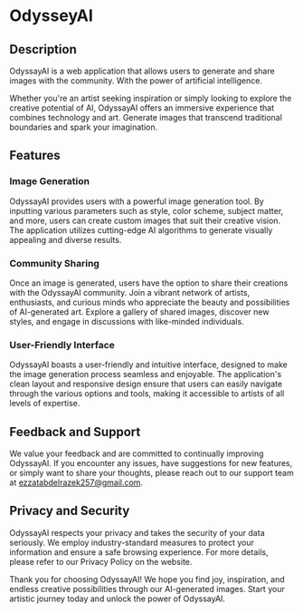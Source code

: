 # OdysseyAI

## Description

OdyssayAI is a web application that allows users to generate and share images with the community. With the power of artificial intelligence.

Whether you're an artist seeking inspiration or simply looking to explore the creative potential of AI, OdyssayAI offers an immersive experience that combines technology and art. Generate images that transcend traditional boundaries and spark your imagination.

## Features

### Image Generation

OdyssayAI provides users with a powerful image generation tool. By inputting various parameters such as style, color scheme, subject matter, and more, users can create custom images that suit their creative vision. The application utilizes cutting-edge AI algorithms to generate visually appealing and diverse results.

### Community Sharing

Once an image is generated, users have the option to share their creations with the OdyssayAI community. Join a vibrant network of artists, enthusiasts, and curious minds who appreciate the beauty and possibilities of AI-generated art. Explore a gallery of shared images, discover new styles, and engage in discussions with like-minded individuals.

### User-Friendly Interface

OdyssayAI boasts a user-friendly and intuitive interface, designed to make the image generation process seamless and enjoyable. The application's clean layout and responsive design ensure that users can easily navigate through the various options and tools, making it accessible to artists of all levels of expertise.



## Feedback and Support

We value your feedback and are committed to continually improving OdyssayAI. If you encounter any issues, have suggestions for new features, or simply want to share your thoughts, please reach out to our support team at ezzatabdelrazek257@gmail.com.

## Privacy and Security

OdyssayAI respects your privacy and takes the security of your data seriously. We employ industry-standard measures to protect your information and ensure a safe browsing experience. For more details, please refer to our Privacy Policy on the website.

Thank you for choosing OdyssayAI! We hope you find joy, inspiration, and endless creative possibilities through our AI-generated images. Start your artistic journey today and unlock the power of OdyssayAI.

